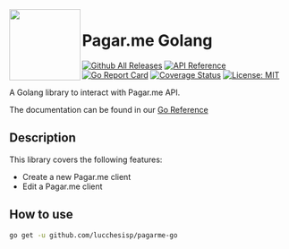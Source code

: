 <img src="https://avatars1.githubusercontent.com/u/3846050?v=4&s=200" width="127px" height="127px" align="left" margin="0 20px !important" />

# Pagar.me Golang
[![Github All Releases](https://img.shields.io/github/downloads/lucchesisp/pagarme-go/total.svg)]()
[![API Reference](
https://camo.githubusercontent.com/915b7be44ada53c290eb157634330494ebe3e30a/68747470733a2f2f676f646f632e6f72672f6769746875622e636f6d2f676f6c616e672f6764646f3f7374617475732e737667
)](https://pkg.go.dev/github.com/lucchesisp/pagarme-go?tab=doc)
[![Go Report Card](https://goreportcard.com/badge/github.com/lucchesisp/pagarme-go)](https://goreportcard.com/report/github.com/lucchesisp/pagarme-go)
[![Coverage Status](https://coveralls.io/repos/github/lucchesisp/pagarme-go/badge.svg?branch=master)](https://coveralls.io/github/lucchesisp/pagarme-go?branch=master)
[![License: MIT](https://img.shields.io/badge/License-MIT-yellow.svg)](https://opensource.org/licenses/MIT)

A Golang library to interact with Pagar.me API.

The documentation can be found in our [Go Reference](https://pkg.go.dev/github.com/lucchesisp/pagarme-go?tab=doc)

## Description

This library covers the following features:

- Create a new Pagar.me client
- Edit a Pagar.me client

## How to use

```bash
go get -u github.com/lucchesisp/pagarme-go
```